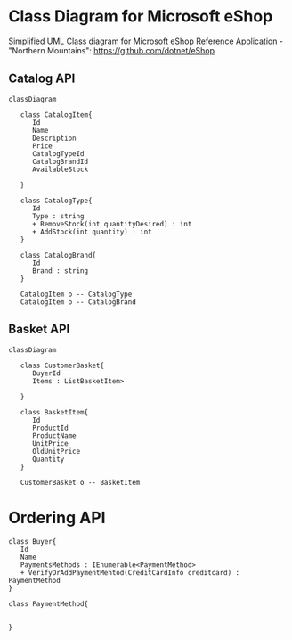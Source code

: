 # Class Diagram for Microsoft eShop

Simplified UML Class diagram for Microsoft eShop Reference Application - "Northern Mountains":
https://github.com/dotnet/eShop

## Catalog API

```mermaid
classDiagram

   class CatalogItem{
      Id
      Name
      Description
      Price
      CatalogTypeId
      CatalogBrandId
      AvailableStock

   }

   class CatalogType{
      Id
      Type : string
      + RemoveStock(int quantityDesired) : int
      + AddStock(int quantity) : int 
   }

   class CatalogBrand{
      Id
      Brand : string
   }

   CatalogItem o -- CatalogType
   CatalogItem o -- CatalogBrand

```

## Basket API

```mermaid
classDiagram

   class CustomerBasket{
      BuyerId
      Items : ListBasketItem>

   }

   class BasketItem{
      Id
      ProductId
      ProductName
      UnitPrice
      OldUnitPrice
      Quantity
   }

   CustomerBasket o -- BasketItem
```

# Ordering API

```mermaid
class Buyer{
   Id
   Name
   PaymentsMethods : IEnumerable<PaymentMethod>
   + VerifyOrAddPaymentMehtod(CreditCardInfo creditcard) : PaymentMethod
}

class PaymentMethod{

   
}




```